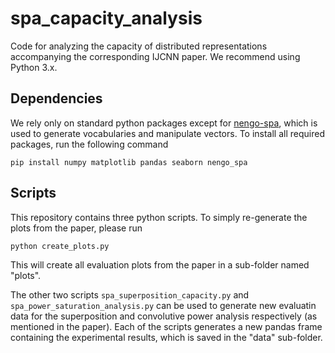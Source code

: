 # spa\_capacity\_analysis

Code for analyzing the capacity of distributed representations accompanying the corresponding IJCNN paper.
We recommend using Python 3.x.

## Dependencies

We rely only on standard python packages except for [nengo-spa](https://www.nengo.ai/nengo-spa/), which is used to generate vocabularies and manipulate vectors.
To install all required packages, run the following command

```pip install numpy matplotlib pandas seaborn nengo_spa```

## Scripts

This repository contains three python scripts.
To simply re-generate the plots from the paper, please run

```python create_plots.py```

This will create all evaluation plots from the paper in a sub-folder named "plots".

The other two scripts `spa_superposition_capacity.py` and `spa_power_saturation_analysis.py` can be used to generate new evaluatin data for the superposition and convolutive power analysis respectively (as mentioned in the paper). 
Each of the scripts generates a new pandas frame containing the experimental results, which is saved in the "data" sub-folder.
